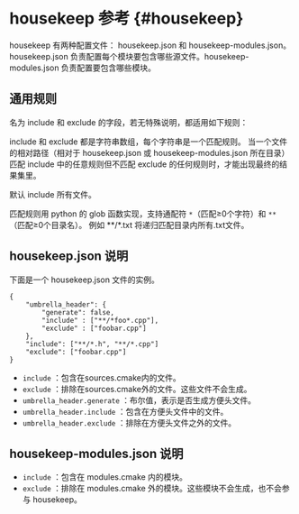 # housekeep 参考 {#housekeep}

housekeep 有两种配置文件： housekeep.json 和 housekeep-modules.json。
 housekeep.json 负责配置每个模块要包含哪些源文件。housekeep-modules.json 负责配置要包含哪些模块。

## 通用规则

名为 include 和 exclude 的字段，若无特殊说明，都适用如下规则：

include 和 exclude 都是字符串数组，每个字符串是一个匹配规则。
当一个文件的相对路径（相对于 housekeep.json 或 housekeep-modules.json 所在目录）
匹配 include 中的任意规则但不匹配 exclude 的任何规则时，才能出现最终的结果集里。

默认 include 所有文件。

匹配规则用 python 的 glob 函数实现，支持通配符 `*`（匹配≥0个字符）和 `**` （匹配≥0个目录名）。
例如 **/*.txt 将递归匹配目录内所有.txt文件。

## housekeep.json 说明

下面是一个 housekeep.json 文件的实例。

```
{
	"umbrella_header": {
		"generate": false,
		"include" : ["**/*foo*.cpp"],
		"exclude" : ["foobar.cpp"]
	},
	"include": ["**/*.h", "**/*.cpp"]
	"exclude": ["foobar.cpp"]
}
```
- `include` ：包含在sources.cmake内的文件。
- `exclude` ：排除在sources.cmake外的文件。这些文件不会生成。
- `umbrella_header.generate` ：布尔值，表示是否生成方便头文件。
- `umbrella_header.include` ：包含在方便头文件中的文件。
- `umbrella_header.exclude` ：排除在方便头文件之外的文件。

## housekeep-modules.json 说明

- `include` ：包含在 modules.cmake 内的模块。
- `exclude` ：排除在 modules.cmake 外的模块。这些模块不会生成，也不会参与 housekeep。
